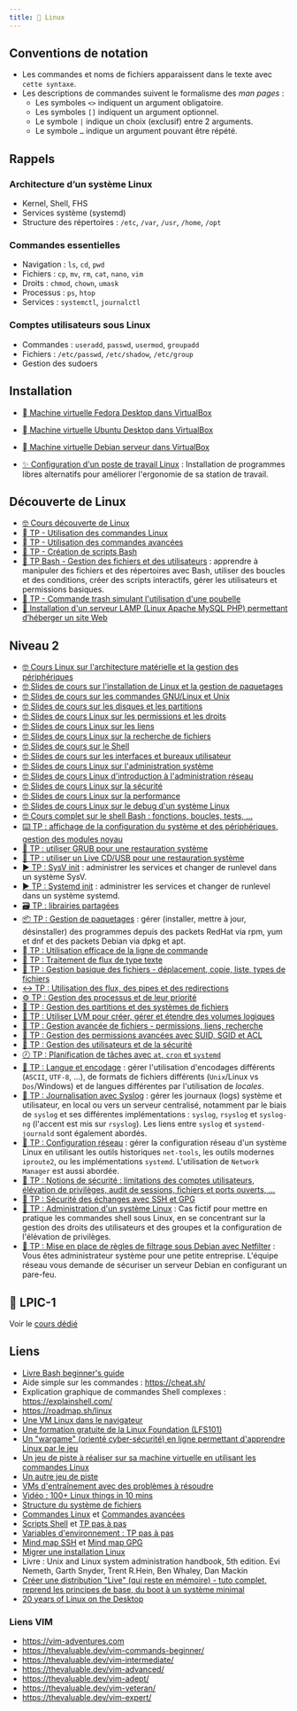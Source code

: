 ```yaml
---
title: 🐧 Linux
---
```


## Conventions de notation

- Les commandes et noms de fichiers apparaissent dans le texte avec `cette syntaxe`.
- Les descriptions de commandes suivent le formalisme des _man pages_ :
  - Les symboles `<>` indiquent un argument obligatoire.
  - Les symboles `[]` indiquent un argument optionnel.  
  - Le symbole `|` indique un choix (exclusif) entre 2 arguments.
  - Le symbole `…` indique un argument pouvant être répété.

## Rappels

### Architecture d’un système Linux

- Kernel, Shell, FHS
- Services système (systemd)
- Structure des répertoires : `/etc`, `/var`, `/usr`, `/home`, `/opt`

### Commandes essentielles

- Navigation : `ls`, `cd`, `pwd`
- Fichiers : `cp`, `mv`, `rm`, `cat`, `nano`, `vim`
- Droits : `chmod`, `chown`, `umask`
- Processus : `ps`, `htop`
- Services : `systemctl`, `journalctl`

### Comptes utilisateurs sous Linux

- Commandes : `useradd`, `passwd`, `usermod`, `groupadd`
- Fichiers : `/etc/passwd`, `/etc/shadow`, `/etc/group`
- Gestion des sudoers

## Installation

- [󰣛 Machine virtuelle Fedora Desktop dans VirtualBox](/cours/linux/installation/tp-installation-vbox-fedora-workstation)
- [󰕈 Machine virtuelle Ubuntu Desktop dans VirtualBox](/cours/linux/installation/tp-installation-vbox-ubuntu-workstation)
- [󰣚  Machine virtuelle Debian serveur dans VirtualBox](/cours/linux/installation/tp-installation-vbox-debian-server)

- [✨ Configuration d'un poste de travail Linux](/cours/linux/installation/tp-env-dev) : Installation de programmes libres alternatifs pour améliorer l'ergonomie de sa station de travail.

## Découverte de Linux

- [🤓 Cours découverte de Linux](/cours/linux/niveau1/linux-cours-niveau1)
- [  TP - Utilisation des commandes Linux](/cours/linux/niveau1/tp-commandes_linux)
- [  TP - Utilisation des commandes avancées](/cours/linux/niveau1/tp-commandes_avancees)
- [📜 TP - Création de scripts Bash](/cours/linux/niveau1/tp-scripts_bash)
- [📜 TP Bash - Gestion des fichiers et des utilisateurs](/cours/linux/niveau2/tp-script) : apprendre à manipuler des fichiers et des répertoires avec Bash, utiliser des boucles et des conditions, créer des scripts interactifs, gérer les utilisateurs et permissions basiques.
- [🚮 TP - Commande trash simulant l'utilisation d'une poubelle](/cours/linux/niveau1/tp-trash)
- [🔦 Installation d'un serveur LAMP (Linux Apache MySQL PHP) permettant d’héberger un site Web](/cours/linux/niveau1/projet_lamp)

## Niveau 2

- [🤓 Cours Linux sur l'architecture matérielle et la gestion des périphériques](/cours/linux/niveau2/cours-linux-hardware)
- [🤓 Slides de cours sur l'installation de Linux et la gestion de paquetages](/cours/linux/niveau2/cours-linux-install)
- [🤓 Slides de cours sur les commandes GNU/Linux et Unix](/cours/linux/niveau2/cours-linux-commandes)
- [🤓 Slides de cours sur les disques et les partitions](/cours/linux/niveau2/cours-linux-disks)
- [🤓 Slides de cours Linux sur les permissions et les droits](/cours/linux/niveau2/cours-linux-droits)
- [🤓 Slides de cours Linux sur les liens](/cours/linux/niveau2/cours-linux-liens)
- [🤓 Slides de cours Linux sur la recherche de fichiers](/cours/linux/niveau2/cours-linux-find)
- [🤓 Slides de cours sur le Shell](/cours/linux/niveau2/cours-linux-shell)
- [🤓 Slides de cours sur les interfaces et bureaux utilisateur](/cours/linux/niveau2/cours-linux-desktop)
- [🤓 Slides de cours Linux sur l'administration système](/cours/linux/niveau2/cours-linux-admin)
- [🤓 Slides de cours Linux d'introduction à l'administration réseau](/cours/linux/niveau2/cours-linux-network)
- [🤓 Slides de cours Linux sur la sécurité](/cours/linux/niveau2/cours-linux-security)
- [🤓 Slides de cours Linux sur la performance](/cours/linux/niveau2/cours-linux-performances)
- [🤓 Slides de cours Linux sur le debug d'un système Linux](/cours/linux/niveau2/cours-linux-debug)
- [🤓 Cours complet sur le shell Bash : fonctions, boucles, tests, …](/cours/linux/niveau2/cours-shell)
- [⌨️ TP : affichage de la configuration du système et des périphériques, gestion des modules noyau](/cours/linux/niveau2/tp-systeme)
- [📀 TP : utiliser GRUB pour une restauration système](/cours/linux/niveau2/tp-grub)
- [📀 TP : utiliser un Live CD/USB pour une restauration système](/cours/linux/niveau2/tp-rescue)
- [▶️ TP : SysV init](/cours/linux/niveau2/tp-sysv) : administrer les services et changer de runlevel dans un système SysV.
- [▶️ TP : Systemd init](/cours/linux/niveau2/tp-systemd) : administrer les services et changer de runlevel dans un système systemd.
- [🗃️ TP : librairies partagées](/cours/linux/niveau2/tp-shared-lib)
- [📦 TP : Gestion de paquetages](/cours/linux/niveau2/tp-rpm-apt) : gérer (installer, mettre à jour, désinstaller) des programmes depuis des packets RedHat via rpm, yum et dnf et des packets Debian via dpkg et apt.
- [  TP : Utilisation efficace de la ligne de commande](/cours/linux/niveau2/tp-ligne-commande)
- [📃 TP : Traitement de flux de type texte](/cours/linux/niveau2/tp-texte)
- [📂 TP : Gestion basique des fichiers - déplacement, copie, liste, types de fichiers](/cours/linux/niveau2/tp-fichiers)
- [↔️ TP : Utilisation des flux, des pipes et des redirections ](/cours/linux/niveau2/tp-redirections)
- [⚙️ TP : Gestion des processus et de leur priorité](/cours/linux/niveau2/tp-process)
- [💽 TP : Gestion des partitions et des systèmes de fichiers](/cours/linux/niveau2/tp-partitions)
- [💽 TP : Utiliser LVM pour créer, gérer et étendre des volumes logiques](/cours/linux/niveau2/tp-lvm)
- [📁 TP : Gestion avancée de fichiers - permissions, liens, recherche](/cours/linux/niveau2/tp-fichiers-avance)
- [🔐 TP : Gestion des permissions avancées avec SUID, SGID et ACL](/cours/linux/niveau2/tp-droits-avance)
- [👥 TP : Gestion des utilisateurs et de la sécurité](/cours/linux/niveau2/tp-utilisateurs)
- [🕗 TP : Planification de tâches avec `at`, `cron` et `systemd`](/cours/linux/niveau2/tp-cron)
- [📨 TP : Langue et encodage](/cours/linux/niveau2/tp-lang) : gérer l'utilisation d'encodages différents (`ASCII`, `UTF-8`, …), de formats de fichiers différents (`Unix`/Linux vs `Dos`/Windows) et de langues différentes par l'utilisation de _locales_.
- [📜 TP : Journalisation avec Syslog](/cours/linux/niveau2/tp-syslog) : gérer les journaux (logs) système et utilisateur, en local ou vers un serveur centralisé, notamment par le biais de `syslog` et ses différentes implémentations : `syslog`, `rsyslog` et `syslog-ng` (l'accent est mis sur `rsyslog`). Les liens entre `syslog` et `systemd-journald` sont également abordés.
- [📡 TP : Configuration réseau](/cours/linux/niveau2/tp-network) : gérer la configuration réseau d'un système Linux en utilisant les outils historiques `net-tools`, les outils modernes `iproute2`, ou les implémentations `systemd`. L'utilisation de `Network Manager` est aussi abordée.
- [🔐 TP : Notions de sécurité : limitations des comptes utilisateurs, élévation de privilèges, audit de sessions, fichiers et ports ouverts, …](/cours/linux/niveau2/tp-security)
- [🔐 TP : Sécurité des échanges avec SSH et GPG](/cours/linux/niveau2/tp-ssh-gpg)
- [🔐 TP : Administration d'un système Linux](/cours/linux/tp-admin-technova) : Cas fictif pour mettre en pratique les commandes shell sous Linux, en se concentrant sur la gestion des droits des utilisateurs et des groupes et la configuration de l'élévation de privilèges.
- [🔐 TP : Mise en place de règles de filtrage sous Debian avec Netfilter](/cours/linux/projet-netfilter) : Vous êtes administrateur système pour une petite entreprise. L'équipe réseau vous demande de sécuriser un serveur Debian en configurant un pare-feu.

## 🔗 LPIC-1

Voir le [cours dédié](/promotions/esgi/esgi-b3-src-linux-lpic-1)

## Liens

- [Livre Bash beginner's guide](https://ftp.traduc.org/doc-vf/guides/Bash-Beginners-Guide/)
- Aide simple sur les commandes : <https://cheat.sh/>
- Explication graphique de commandes Shell complexes : <https://explainshell.com/>
- <https://roadmap.sh/linux>
- [Une VM Linux dans le navigateur](https://webvm.io/)
- [Une formation gratuite de la Linux Foundation (LFS101)](https://training.linuxfoundation.org/training/introduction-to-linux/)
- [Un "wargame" (orienté cyber-sécurité) en ligne permettant d'apprendre Linux par le jeu](https://overthewire.org/wargames/bandit/)
- [Un jeu de piste à réaliser sur sa machine virtuelle en utilisant les commandes Linux](https://github.com/veltman/clmystery)
- [Un autre jeu de piste](https://github.com/phyver/GameShell)
- [VMs d'entraînement avec des problèmes à résoudre](https://sadservers.com/)
- [Vidéo : 100+ Linux things in 10 mins](https://youtube.com/watch?v=LKCVKw9CzFo)
- [Structure du système de fichiers](https://www.zdnet.fr/pratique/linux-la-structure-du-systeme-de-fichiers-expliquee-397880.htm)
- [Commandes Linux](https://blog.stephane-robert.info/docs/admin-serveurs/linux/commandes/) et [Commandes avancées](https://blog.stephane-robert.info/docs/admin-serveurs/linux/commandes-avancees/)
- [Scripts Shell](https://linux.goffinet.org/administration/scripts-shell/) et [TP pas à pas](https://systemes.gricad-pages.univ-grenoble-alpes.fr/www-unix/avance/seance1-2-script-sh-pas-a-pas/tp-pas-a-pas.pdf)
- [Variables d'environnement : TP pas à pas](https://systemes.gricad-pages.univ-grenoble-alpes.fr/www-unix/avance/seance4-varenv-pas-a-pas/tp-pas-a-pas-varenv.pdf)
- [Mind map SSH](https://www.formation-lpi.com/Mind-Map-SSH.html) et [Mind map GPG](https://www.formation-lpi.com/Mind-Map-gpg.html)
- [Migrer une installation Linux](https://www.antoinefi.net/index.php/2025/01/29/migrer-une-installation-linux/)
- Livre : Unix and Linux system administration handbook, 5th edition. Evi Nemeth, Garth Snyder, Trent R.Hein, Ben Whaley, Dan Mackin
- [Créer une distribution "Live" (qui reste en mémoire) - tuto complet, reprend les principes de base, du boot à un système minimal](https://zestedesavoir.com/tutoriels/268/creer-son-premier-rim-linux/)
- [20 years of Linux on the Desktop](https://ploum.net/2024-10-20-20years-linux-desktop-part1.html)

### Liens VIM

- <https://vim-adventures.com>
- <https://thevaluable.dev/vim-commands-beginner/>
- <https://thevaluable.dev/vim-intermediate/>
- <https://thevaluable.dev/vim-advanced/>
- <https://thevaluable.dev/vim-adept/>
- <https://thevaluable.dev/vim-veteran/>
- <https://thevaluable.dev/vim-expert/>
